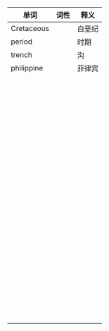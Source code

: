 | 单词       | 词性 | 释义   |
| ---------- | ---- | ------ |
| Cretaceous |      | 白垩纪 |
| period     |      | 时期   |
| trench     |      | 沟     |
| philippine |      | 菲律宾 |
|            |      |        |
|            |      |        |
|            |      |        |
|            |      |        |
|            |      |        |
|            |      |        |
|            |      |        |
|            |      |        |
|            |      |        |
|            |      |        |
|            |      |        |
|            |      |        |
|            |      |        |
|            |      |        |
|            |      |        |
|            |      |        |
|            |      |        |
|            |      |        |
|            |      |        |
|            |      |        |
|            |      |        |
|            |      |        |
|            |      |        |
|            |      |        |
|            |      |        |
|            |      |        |
|            |      |        |
|            |      |        |
|            |      |        |
|            |      |        |
|            |      |        |
|            |      |        |
|            |      |        |
|            |      |        |
|            |      |        |
|            |      |        |
|            |      |        |
|            |      |        |
|            |      |        |
|            |      |        |
|            |      |        |
|            |      |        |
|            |      |        |
|            |      |        |
|            |      |        |
|            |      |        |
|            |      |        |
|            |      |        |
|            |      |        |
|            |      |        |
|            |      |        |
|            |      |        |
|            |      |        |
|            |      |        |
|            |      |        |
|            |      |        |
|            |      |        |
|            |      |        |
|            |      |        |
|            |      |        |
|            |      |        |
|            |      |        |
|            |      |        |
|            |      |        |
|            |      |        |
|            |      |        |
|            |      |        |
|            |      |        |
|            |      |        |
|            |      |        |
|            |      |        |
|            |      |        |
|            |      |        |
|            |      |        |
|            |      |        |
|            |      |        |
|            |      |        |
|            |      |        |
|            |      |        |
|            |      |        |
|            |      |        |
|            |      |        |
|            |      |        |
|            |      |        |
|            |      |        |
|            |      |        |
|            |      |        |
|            |      |        |
|            |      |        |
|            |      |        |
|            |      |        |
|            |      |        |
|            |      |        |
|            |      |        |

